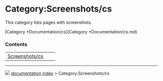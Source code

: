 # Category:Screenshots/cs
This category lists pages with screenshots.

[Category   *Documentation/cs](Category   *Documentation/cs.md)

### Contents

|     |     |     |
| --- | --- | --- |
| [Screenshots/cs](wiki/Screenshots/cs.md) |



---
![](images/Right_arrow.png) [documentation index](../README.md) > Category:Screenshots/cs
